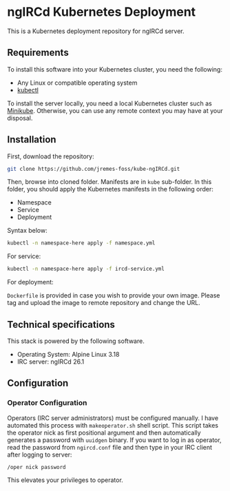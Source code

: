 # ngIRCd Kubernetes Deployment

This is a Kubernetes deployment repository for ngIRCd server.

## Requirements

To install this software into your Kubernetes cluster, you need the following:

- Any Linux or compatible operating system
- [kubectl](https://kubernetes.io/docs/reference/kubectl/)

To install the server locally, you need a local Kubernetes cluster such as [Minikube](https://minikube.sigs.k8s.io/docs/start/). Otherwise, you can use any remote context you may have at your disposal.

## Installation

First, download the repository:

```bash
git clone https://github.com/jremes-foss/kube-ngIRCd.git
```

Then, browse into cloned folder. Manifests are in `kube` sub-folder. In this folder, you should apply the Kubernetes manifests in the following order:

* Namespace
* Service
* Deployment

Syntax below:

```bash
kubectl -n namespace-here apply -f namespace.yml
```

For service:

```bash
kubectl -n namespace-here apply -f ircd-service.yml
```

For deployment:

`Dockerfile` is provided in case you wish to provide your own image. Please tag and upload the image to remote repository and change the URL.

## Technical specifications

This stack is powered by the following software.

- Operating System: Alpine Linux 3.18
- IRC server: ngIRCd 26.1

## Configuration

### Operator Configuration

Operators (IRC server administrators) must be configured manually. I have automated this process with `makeoperator.sh` shell script. This script takes the operator nick as first positional argument and then automatically generates a password with `uuidgen` binary. If you want to log in as operator, read the password from `ngircd.conf` file and then type in your IRC client after logging to server:

```
/oper nick password
```

This elevates your privileges to operator.
